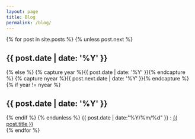 ```yaml
---
layout: page
title: Blog
permalink: /blog/
---
```

<section>
    {% for post in site.posts %}
    {% unless post.next %}
    	 <h2>{{ post.date | date: '%Y' }}</h2>
    {% else %}
      {% capture year %}{{ post.date | date: '%Y' }}{% endcapture %}
      {% capture nyear %}{{ post.next.date | date: '%Y' }}{% endcapture %}
      {% if year != nyear %}
        <h2>{{ post.date | date: '%Y' }}</h2>
      {% endif %}
    {% endunless %}
		<time>{{ post.date | date:"%Y/%m/%d" }}</time> : <a href="{{ post.url }}">{{ post.title }}</a><br>
  {% endfor %}
</section>

